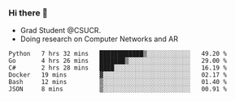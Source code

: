 ### Hi there 👋
- Grad Student @CSUCR. 
- Doing research on Computer Networks and AR
<!--START_SECTION:waka-->

```text
Python   7 hrs 32 mins   ████████████▒░░░░░░░░░░░░   49.20 %
Go       4 hrs 26 mins   ███████▒░░░░░░░░░░░░░░░░░   29.00 %
C#       2 hrs 28 mins   ████░░░░░░░░░░░░░░░░░░░░░   16.19 %
Docker   19 mins         ▓░░░░░░░░░░░░░░░░░░░░░░░░   02.17 %
Bash     12 mins         ▒░░░░░░░░░░░░░░░░░░░░░░░░   01.40 %
JSON     8 mins          ▒░░░░░░░░░░░░░░░░░░░░░░░░   00.91 %
```

<!--END_SECTION:waka-->
<!--
**jluo117/jluo117** is a ✨ _special_ ✨ repository because its `README.md` (this file) appears on your GitHub profile.

Here are some ideas to get you started:

- 🔭 I’m currently working on ...
- 🌱 I’m currently learning ...
- 👯 I’m looking to collaborate on ...
- 🤔 I’m looking for help with ...
- 💬 Ask me about ...
- 📫 How to reach me: ...
- 😄 Pronouns: ...
- ⚡ Fun fact: ...
-->
